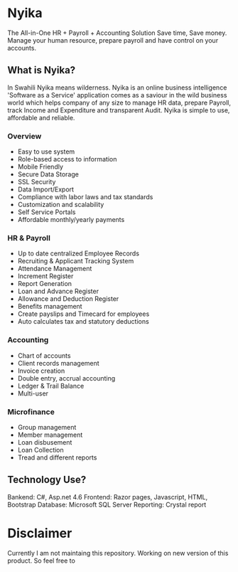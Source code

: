 # Nyika
The All-in-One HR + Payroll + Accounting Solution
Save time, Save money. Manage your human resource, prepare payroll and have control on your accounts.

## What is Nyika?
In Swahili Nyika means wilderness. Nyika is an online business intelligence 'Software as a Service' application comes as a saviour in the wild business world which helps company of any size to manage HR data, prepare Payroll, track Income and Expenditure and transparent Audit. Nyika is simple to use, affordable and reliable. 

### Overview
* Easy to use system
* Role-based access to information
* Mobile Friendly
* Secure Data Storage
* SSL Security
* Data Import/Export
* Compliance with labor laws and tax standards
* Customization and scalability
* Self Service Portals
* Affordable monthly/yearly payments

### HR & Payroll
* Up to date centralized Employee Records
* Recruiting & Applicant Tracking System
* Attendance Management
* Increment Register
* Report Generation
* Loan and Advance Register
* Allowance and Deduction Register
* Benefits management
* Create payslips and Timecard for employees
* Auto calculates tax and statutory deductions

### Accounting
* Chart of accounts
* Client records management
* Invoice creation
* Double entry, accrual accounting
* Ledger & Trail Balance
* Multi-user

### Microfinance
* Group management
* Member management
* Loan disbusement
* Loan Collection
* Tread and different reports

## Technology Use?
Bankend: C#, Asp.net 4.6
Frontend: Razor pages, Javascript, HTML, Bootstrap
Database: Microsoft SQL Server
Reporting: Crystal report

# Disclaimer
Currently I am not maintaing this repository. Working on new version of this product. So feel free to  

